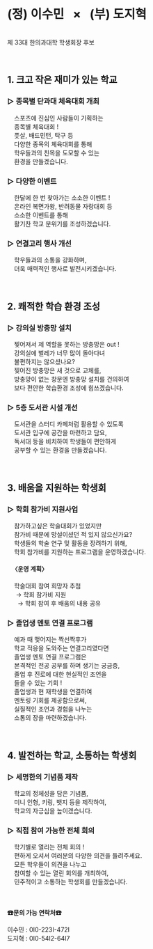 # **(정) 이수민 &nbsp; × &nbsp; (부) 도지혁**
<br> 제 33대 한의과대학 학생회장 후보 

<br> 

## **1. 크고 작은 재미가 있는 학교** 

### **▷ 종목별 단과대 체육대회 개최**
&nbsp;&nbsp;&nbsp; 스포츠에 진심인 사람들이 기획하는 <br>
&nbsp;&nbsp;&nbsp; 종목별 체육대회 ! <br>
&nbsp;&nbsp;&nbsp; 풋살, 배드민턴, 탁구 등 <br>
&nbsp;&nbsp;&nbsp; 다양한 종목의 체육대회를 통해 <br>
&nbsp;&nbsp;&nbsp; 학우들과의 친목을 도모할 수 있는 <br>
&nbsp;&nbsp;&nbsp; 환경을 만들겠습니다. 

### **▷ 다양한 이벤트**
&nbsp;&nbsp;&nbsp; 한달에 한 번 찾아가는 소소한 이벤트 ! <br>
&nbsp;&nbsp;&nbsp; 온라인 복면가왕, 반려동물 자랑대회 등 <br>
&nbsp;&nbsp;&nbsp; 소소한 이벤트를 통해 <br>
&nbsp;&nbsp;&nbsp; 활기찬 학교 분위기를 조성하겠습니다. 

### **▷ 연결고리 행사 개선**
&nbsp;&nbsp;&nbsp; 학우들과의 소통을 강화하며, <br>
&nbsp;&nbsp;&nbsp; 더욱 매력적인 행사로 발전시키겠습니다. 

<br> 

## **2. 쾌적한 학습 환경 조성** 

### **▷ 강의실 방충망 설치**
&nbsp;&nbsp;&nbsp; 찢어져서 제 역할을 못하는 방충망은 out ! <br>
&nbsp;&nbsp;&nbsp; 강의실에 벌레가 너무 많이 돌아다녀 <br>
&nbsp;&nbsp;&nbsp; 불편하지는 않으셨나요? <br>
&nbsp;&nbsp;&nbsp; 찢어진 방충망은 새 것으로 교체를, <br>
&nbsp;&nbsp;&nbsp; 방충망이 없는 창문엔 방충망 설치를 건의하여 <br>
&nbsp;&nbsp;&nbsp; 보다 편안한 학습환경 조성에 힘쓰겠습니다.

### **▷ 5층 도서관 시설 개선**
&nbsp;&nbsp;&nbsp; 도서관을 스터디 카페처럼 활용할 수 있도록 <br>
&nbsp;&nbsp;&nbsp; 도서관 입구에 공간을 마련하고 담요, <br>
&nbsp;&nbsp;&nbsp; 독서대 등을 비치하여 학생들이 편안하게 <br>
&nbsp;&nbsp;&nbsp; 공부할 수 있는 환경을 만들겠습니다. 

<br> 

## **3. 배움을 지원하는 학생회** 

### **▷ 학회 참가비 지원사업**
&nbsp;&nbsp;&nbsp; 참가하고싶은 학술대회가 있었지만 <br>
&nbsp;&nbsp;&nbsp; 참가비 때문에 망설이셨던 적 있지 않으신가요? <br>
&nbsp;&nbsp;&nbsp; 학생들의 학술 연구 및 활동을 장려하기 위해, <br>
&nbsp;&nbsp;&nbsp; 학회 참가비를 지원하는 프로그램을 운영하겠습니다. 

#### &nbsp;&nbsp; 〈운영 계획〉
&nbsp;&nbsp;&nbsp; 학술대회 참여 희망자 추첨 <br>
&nbsp;&nbsp;&nbsp;&nbsp; → 학회 참가비 지원 <br>
&nbsp;&nbsp;&nbsp;&nbsp;&nbsp; → 학회 참여 후 배움의 내용 공유 

### **▷ 졸업생 멘토 연결 프로그램**
&nbsp;&nbsp;&nbsp; 예과 때 맺어지는 짝선짝후가 <br>
&nbsp;&nbsp;&nbsp; 학교 적응을 도와주는 연결고리였다면 <br>
&nbsp;&nbsp;&nbsp; 졸업생 멘토 연결 프로그램은 <br>
&nbsp;&nbsp;&nbsp; 본격적인 전공 공부를 하며 생기는 궁금증, <br>
&nbsp;&nbsp;&nbsp; 졸업 후 진로에 대한 현실적인 조언을 <br>
&nbsp;&nbsp;&nbsp; 들을 수 있는 기회 ! <br>
&nbsp;&nbsp;&nbsp; 졸업생과 현 재학생을 연결하여 <br>
&nbsp;&nbsp;&nbsp; 멘토링 기회를 제공함으로써, <br>
&nbsp;&nbsp;&nbsp; 실질적인 조언과 경험을 나누는 <br>
&nbsp;&nbsp;&nbsp; 소통의 장을 마련하겠습니다.

<br> 

## **4. 발전하는 학교, 소통하는 학생회** 

### **▷ 세명한의 기념품 제작**
&nbsp;&nbsp;&nbsp; 학교의 정체성을 담은 기념품, <br>
&nbsp;&nbsp;&nbsp; 미니 인형, 키링, 뱃지 등을 제작하여, <br>
&nbsp;&nbsp;&nbsp; 학교의 자긍심을 높이겠습니다. 

### **▷ 직접 참여 가능한 전체 회의**
&nbsp;&nbsp;&nbsp; 학기별로 열리는 전체 회의 ! <br>
&nbsp;&nbsp;&nbsp; 편하게 오셔서 여러분의 다양한 의견을 들려주세요. <br>
&nbsp;&nbsp;&nbsp; 모든 학우들이 의견을 나누고 <br>
&nbsp;&nbsp;&nbsp; 참여할 수 있는 열린 회의를 개최하여, <br>
&nbsp;&nbsp;&nbsp; 민주적이고 소통하는 학생회를 만들겠습니다. 

<br> 

#### **☎문의 가능 연락처☎**
이수민 : 0I0-223I-472I <br>
도지혁 : 0I0-54I2-64I7

